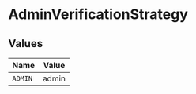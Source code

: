 # AdminVerificationStrategy


## Values

| Name    | Value   |
| ------- | ------- |
| `ADMIN` | admin   |